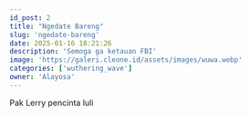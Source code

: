 ```yaml
---
id_post: 2
title: "Ngedate Bareng"
slug: 'ngedate-bareng'
date: 2025-01-16 18:21:26
description: 'Semoga ga ketauan FBI'
image: 'https://galeri.cleone.id/assets/images/wuwa.webp'
categories: ['wuthering_wave']
owner: 'Alayosa'
---
```

Pak Lerry pencinta luli
